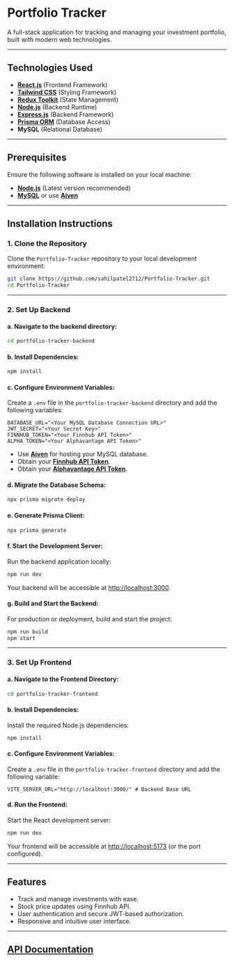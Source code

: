 # Portfolio Tracker

A full-stack application for tracking and managing your investment portfolio, built with modern web technologies.

---

## Technologies Used

- **[React.js](https://legacy.reactjs.org/)** (Frontend Framework)
- **[Tailwind CSS](https://tailwindcss.com/)** (Styling Framework)
- **[Redux Toolkit](https://redux-toolkit.js.org/)** (State Management)
- **[Node.js](https://nodejs.org/en)** (Backend Runtime)
- **[Express.js](https://expressjs.com/)** (Backend Framework)
- **[Prisma ORM](https://www.prisma.io/docs/getting-started)** (Database Access)
- **MySQL** (Relational Database)

---

## Prerequisites

Ensure the following software is installed on your local machine:

- **[Node.js](https://nodejs.org/en/download)** (Latest version recommended)
- **[MySQL](https://dev.mysql.com/downloads/)** or use **[Aiven](https://aiven.io/)**

---

## Installation Instructions

### 1. Clone the Repository

Clone the `Portfolio-Tracker` repository to your local development environment:

```bash
git clone https://github.com/sahilpatel2712/Portfolio-Tracker.git
cd Portfolio-Tracker
```

---

### 2. Set Up Backend

#### a. Navigate to the backend directory:

```bash
cd portfolio-tracker-backend
```

#### b. Install Dependencies:

```bash
npm install
```

#### c. Configure Environment Variables:

Create a `.env` file in the `portfolio-tracker-backend` directory and add the following variables:

```env
DATABASE_URL="<Your MySQL Database Connection URL>"
JWT_SECRET="<Your Secret Key>"
FINNHUB_TOKEN="<Your Finnhub API Token>"
ALPHA_TOKEN="<Your Alphavantage API Token>"
```

- Use **[Aiven](https://aiven.io/)** for hosting your MySQL database.
- Obtain your **[Finnhub API Token](https://finnhub.io/)**.
- Obtain your **[Alphavantage API Token](https://www.alphavantage.co/support/#api-key)**.

#### d. Migrate the Database Schema:

```bash
npx prisma migrate deploy
```

#### e. Generate Prisma Client:

```bash
npx prisma generate
```

#### f. Start the Development Server:

Run the backend application locally:

```bash
npm run dev
```

Your backend will be accessible at [http://localhost:3000](http://localhost:3000).

#### g. Build and Start the Backend:

For production or deployment, build and start the project:

```bash
npm run build
npm start
```

---

### 3. Set Up Frontend

#### a. Navigate to the Frontend Directory:

```bash
cd portfolio-tracker-frontend
```

#### b. Install Dependencies:

Install the required Node.js dependencies:

```bash
npm install
```

#### c. Configure Environment Variables:

Create a `.env` file in the `portfolio-tracker-frontend` directory and add the following variable:

```env
VITE_SERVER_URL="http://localhost:3000/" # Backend Base URL
```

#### d. Run the Frontend:

Start the React development server:

```bash
npm run dev
```

Your frontend will be accessible at [http://localhost:5173](http://localhost:5173) (or the port configured).

---

## Features

- Track and manage investments with ease.
- Stock price updates using Finnhub API.
- User authentication and secure JWT-based authorization.
- Responsive and intuitive user interface.

---

## [API Documentation](https://github.com/sahilpatel2712/Portfolio-Tracker/tree/main/portfolio-tracker-backend/Documentation.md)

